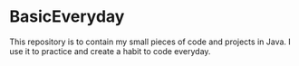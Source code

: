# BasicEveryday
This repository is to contain my small pieces of code and projects in Java.
I use it to practice and create a habit to code everyday.
